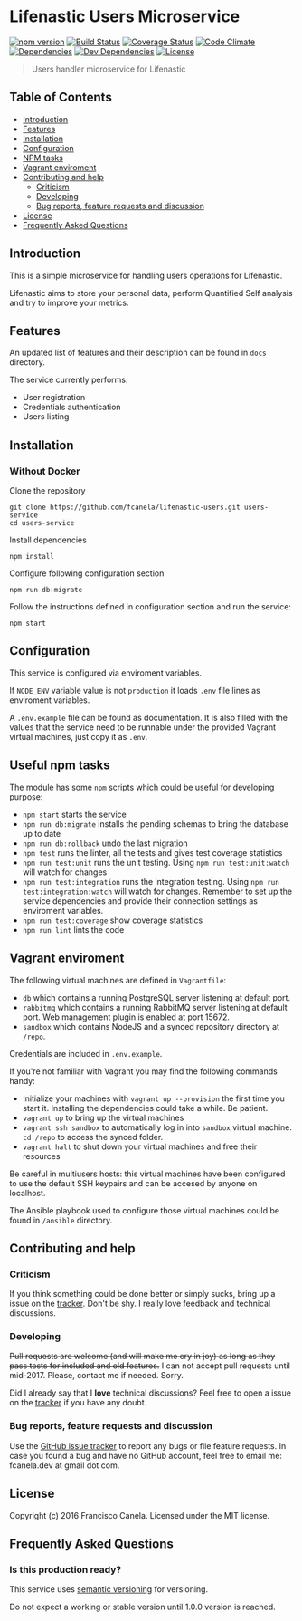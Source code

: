 # Lifenastic Users Microservice

[![npm version][npmsemver-image]][npmsemver-url]
[![Build Status][ci-image]][ci-url]
[![Coverage Status][cv-image]][cv-url]
[![Code Climate][cq-image]][cq-url]
[![Dependencies][deps-image]][deps-url]
[![Dev Dependencies][dev-deps-image]][dev-deps-url]
[![License][license-image]][license-url]

> Users handler microservice for Lifenastic

## Table of Contents

* [Introduction](#introduction)
* [Features](#features)
* [Installation](#installation)
* [Configuration](#configuration)
* [NPM tasks](#npm-tasks)
* [Vagrant enviroment](#vagrant)
* [Contributing and help](#contributing)
    * [Criticism](#criticism)
    * [Developing](#developing)
    * [Bug reports, feature requests and discussion](#contributing)
* [License](#license)
* [Frequently Asked Questions](#faq)


## <a name="introduction"></a> Introduction

This is a simple microservice for handling users operations for Lifenastic.

Lifenastic aims to store your personal data, perform Quantified Self analysis and try to improve your metrics.

## <a name="features"></a> Features
An updated list of features and their description can be found in `docs` directory.

The service currently performs:
* User registration
* Credentials authentication
* Users listing

## <a name="installation"></a> Installation

### Without Docker

Clone the repository
```
git clone https://github.com/fcanela/lifenastic-users.git users-service
cd users-service
```
Install dependencies
```
npm install
```
Configure following configuration section
```
npm run db:migrate
```
Follow the instructions defined in configuration section and run the service:
```
npm start
```

## <a name="configuration"></a> Configuration

This service is configured via enviroment variables.

If `NODE_ENV` variable value is not `production` it loads `.env` file lines as enviroment variables.

A `.env.example` file can be found as documentation. It is also filled with the values that the service need to be runnable under the provided Vagrant virtual machines, just copy it as `.env`.


## <a name="npm-tasks"></a> Useful npm tasks

The module has some `npm` scripts which could be useful for developing purpose:

* `npm start` starts the service
* `npm run db:migrate` installs the pending schemas to bring the database up to date
* `npm run db:rollback` undo the last migration
* `npm test` runs the linter, all the tests and gives test coverage statistics
* `npm run test:unit` runs the unit testing. Using `npm run test:unit:watch` will watch for changes
* `npm run test:integration` runs the integration testing. Using `npm run test:integration:watch` will watch for changes. Remember to set up the service dependencies and provide their connection settings as enviroment variables.
* `npm run test:coverage` show coverage statistics
* `npm run lint` lints the code

## <a name="vagrant"></a> Vagrant enviroment

The following virtual machines are defined in `Vagrantfile`:

* `db` which contains a running PostgreSQL server listening at default port.
* `rabbitmq` which contains a running RabbitMQ server listening at default port. Web management plugin is enabled at port 15672.
* `sandbox` which contains NodeJS and a synced repository directory at `/repo`.

Credentials are included in `.env.example`.

If you're not familiar with Vagrant you may find the following commands handy:

* Initialize your machines with `vagrant up --provision` the first time you start it. Installing the dependencies could take a while. Be patient.
* `vagrant up` to bring up the virtual machines
* `vagrant ssh sandbox` to automatically log in into `sandbox` virtual machine. `cd /repo` to access the synced folder.
* `vagrant halt` to shut down your virtual machines and free their resources

Be careful in multiusers hosts: this virtual machines have been configured to use the default SSH keypairs and can be accesed by anyone on localhost.

The Ansible playbook used to configure those virtual machines could be found in `/ansible` directory.


## <a name="contributing"></a> Contributing and help

### <a name="criticism"></a> Criticism
If you think something could be done better or simply sucks, bring up a issue on the [tracker](https://github.com/fcanela/lifenastic-users/issues). Don't be shy. I really love feedback and technical discussions.

### <a name="developing"></a> Developing
~~Pull requests are welcome (and will make me cry in joy) as long as they pass tests for included and old features.~~ I can not accept pull requests until mid-2017. Please, contact me if needed. Sorry.

Did I already say that I **love** technical discussions? Feel free to open a issue on the [tracker](https://github.com/fcanela/lifenastic-users/issues) if you have any doubt.

### <a name="bugs"></a> Bug reports, feature requests and discussion

Use the [GitHub issue tracker](https://github.com/fcanela/lifenastic-users/issues) to report any bugs or file feature requests. In case you found a bug and have no GitHub account, feel free to email me: fcanela.dev at gmail dot com.

## <a name="license"></a> License

Copyright (c) 2016 Francisco Canela. Licensed under the MIT license.

## <a name="faq"></a> Frequently Asked Questions

### Is this production ready?

This service uses [semantic versioning](http://semver.org/) for versioning.

Do not expect a working or stable version until 1.0.0 version is reached.

[npmsemver-image]: https://img.shields.io/badge/version-0.0.0-orange.svg
[npmsemver-url]: https://github.com/fcanela/lifenastic-users
[ci-image]: https://travis-ci.org/fcanela/lifenastic-users.svg?branch=master
[ci-url]: https://travis-ci.org/fcanela/lifenastic-users
[cv-image]: https://coveralls.io/repos/github/fcanela/lifenastic-users/badge.svg?branch=master
[cv-url]: https://coveralls.io/github/fcanela/lifenastic-users?branch=master
[cq-image]: https://codeclimate.com/github/fcanela/lifenastic-users/badges/gpa.svg
[cq-url]: https://codeclimate.com/github/fcanela/lifenastic-users
[deps-image]: https://david-dm.org/fcanela/lifenastic-users.svg
[deps-url]: https://david-dm.org/fcanela/lifenastic-users
[dev-deps-image]: https://david-dm.org/fcanela/lifenastic-users/dev-status.svg
[dev-deps-url]: https://david-dm.org/fcanela/lifenastic-users#info=devDependencies
[license-image]: https://img.shields.io/badge/license-MIT-blue.svg
[license-url]: LICENSE